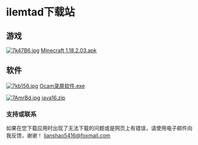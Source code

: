 # ilemtad下载站

## 游戏
[![7k47B6.jpg](https://s4.ax1x.com/2022/01/09/7k47B6.jpg)](https://imgtu.com/i/7k47B6)
[Minecraft 1.18.2.03.apk](https://nsub2d.118pan.com/dl.php?ZjljZFlVOHFXV1E5Z1JrT1FPaG5CaUNsK0RuTnRQTDNFWS8rdFpsYkl0YjZjc3V0Um96VjB4eEpKbjl1RFN5eXczM3ErYjlUWnNUT2dmUmd6emszdU9IKzRCdENtMlp6MHh0bW1PN1NoY2cydEZmRGR3QnU3L093QlFidW5sZHdvaUpXWENLRVcyZXQ4OThndThQem9IdFFXNldGWms3WUdJQ2hrQXlGd05BU2R3dEQvRUtzU3NUM3ROdThUdWs0M08rYWs5a1gva0xCTm96M090LzZjUG5GSDhUTk4wOXdCNC9lSTRYWkdSR3ZsWVJLVFhSWHd3aldHR1NvR1FyNlF3)

## 软件
[![7kb156.jpg](https://s4.ax1x.com/2022/01/09/7kb156.jpg)](https://imgtu.com/i/7kb156)
[Ocam录屏软件.exe](https://nsub2d.118pan.com/dl.php?MjBhZC9sMGtmU2M5TW14VXIwMTFhY1Q1M2l2NEhwaVdkODFTdFpjelVZb1FkSldVTG9hWXpPWHZSd0ZzaURVSEpacHJSUVRSdk9weXk3VmtBMys5ajF5K1dCamd2UkNsa2F6aG92SVFmUmNET0hkU0kxdVNkMHR6dnVCRWY4V0lCbnJwTUtOVmdIRkVmbnNzS0VVWFZqZExsdkdLYXVrMmFkcWx5M1pMZGNHMktqYnFuUUVZeldtaWdGVzBqUDhiZTlDR1lxaVh6NVkvT251TlNSeFlOaFVkcDhxRlJHcThwNnRhY3FQR2ZPKzNFVndSNlZ1M3dOK2NZQQ%3D%3D)

[![7AmrBd.jpg](https://s4.ax1x.com/2022/01/10/7AmrBd.jpg)](https://imgtu.com/i/7AmrBd)
[java16.zip](https://nsub2d.118pan.com/dl.php?ZTU5OFlGMzZQVDJpRDNlSmlOTmJlaGUxZFpsUEhhMmNRSXBFMkpzSjRERHorZTJQdlBCU2g5MEgyV0pjSklKd25IblY2R29MN0s0RUpycGliTTg3T1k3Q2hGaFJITUZGUVJiOE1oU3dGZ3VsSlY1cVM3bEgrSlJHQkgrRDh4NlY2cjdOOUo2bGo1VitTM3BKNVUwUCs0dEZHL2VEZWVzY3c4NnEzVmlxT0l2dWkyWCtlYkk2R3BXTnJzbXRBbDFOaFUxbjcxVGZESDdYYjlTZUhhQUtXZjBuWjVxZExJQ1doTjArM1ZEQnpMVStncUx3VklDR1pFL3F3c1dLdW01ZU5YUElnYVpmOExESUNRTStvSVBwNzJGRA%3D%3D)

### 支持或联系
如果在您下载应用时出现了无法下载的问题或是网页上有错误，请使用电子邮件向我反馈，谢谢！
lianshao5416@foxmail.com
